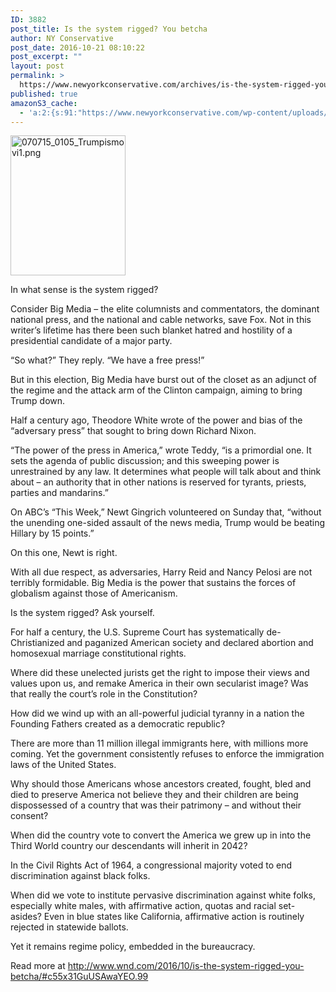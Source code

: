 ```yaml
---
ID: 3882
post_title: Is the system rigged? You betcha
author: NY Conservative
post_date: 2016-10-21 08:10:22
post_excerpt: ""
layout: post
permalink: >
  https://www.newyorkconservative.com/archives/is-the-system-rigged-you-betcha/
published: true
amazonS3_cache:
  - 'a:2:{s:91:"https://www.newyorkconservative.com/wp-content/uploads/2015/07/070715_0105_Trumpismovi1.png";i:3318;s:100:"https://s3.amazonaws.com/newyorkconservative/wp-content/uploads/2015/07/070715_0105_Trumpismovi1.png";i:3318;}'
---
```

<a href="https://www.newyorkconservative.com/wp-content/uploads/2015/07/070715_0105_Trumpismovi1.png" rel="attachment wp-att-3318"><img class="alignnone size-full wp-image-3318" src="https://www.newyorkconservative.com/wp-content/uploads/2015/07/070715_0105_Trumpismovi1.png" alt="070715_0105_Trumpismovi1.png" width="184" height="224" /></a>
<div class="copy-paste-block">

In what sense is the system rigged?

Consider Big Media – the elite columnists and commentators, the dominant national press, and the national and cable networks, save Fox. Not in this writer’s lifetime has there been such blanket hatred and hostility of a presidential candidate of a major party.

“So what?” They reply. “We have a free press!”

But in this election, Big Media have burst out of the closet as an adjunct of the regime and the attack arm of the Clinton campaign, aiming to bring Trump down.

Half a century ago, Theodore White wrote of the power and bias of the “adversary press” that sought to bring down Richard Nixon.

“The power of the press in America,” wrote Teddy, “is a primordial one. It sets the agenda of public discussion; and this sweeping power is unrestrained by any law. It determines what people will talk about and think about – an authority that in other nations is reserved for tyrants, priests, parties and mandarins.”

On ABC’s “This Week,” Newt Gingrich volunteered on Sunday that, “without the unending one-sided assault of the news media, Trump would be beating Hillary by 15 points.”
<div class="copy-paste-block">

On this one, Newt is right.

With all due respect, as adversaries, Harry Reid and Nancy Pelosi are not terribly formidable. Big Media is the power that sustains the forces of globalism against those of Americanism.

Is the system rigged? Ask yourself.

For half a century, the U.S. Supreme Court has systematically de-Christianized and paganized American society and declared abortion and homosexual marriage constitutional rights.

Where did these unelected jurists get the right to impose their views and values upon us, and remake America in their own secularist image? Was that really the court’s role in the Constitution?

How did we wind up with an all-powerful judicial tyranny in a nation the Founding Fathers created as a democratic republic?

There are more than 11 million illegal immigrants here, with millions more coming. Yet the government consistently refuses to enforce the immigration laws of the United States.
<div class="copy-paste-block">

Why should those Americans whose ancestors created, fought, bled and died to preserve America not believe they and their children are being dispossessed of a country that was their patrimony – and without their consent?

When did the country vote to convert the America we grew up in into the Third World country our descendants will inherit in 2042?

In the Civil Rights Act of 1964, a congressional majority voted to end discrimination against black folks.

When did we vote to institute pervasive discrimination against white folks, especially white males, with affirmative action, quotas and racial set-asides? Even in blue states like California, affirmative action is routinely rejected in statewide ballots.

Yet it remains regime policy, embedded in the bureaucracy.

Read more at http://www.wnd.com/2016/10/is-the-system-rigged-you-betcha/#c55x31GuUSAwaYEO.99</div>
</div>
</div>